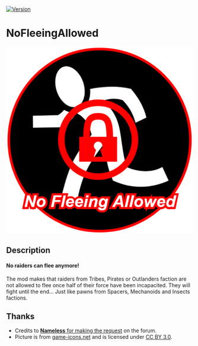 [![Version](https://img.shields.io/badge/Rimworld-A18-blue.svg)](http://rimworldgame.com/)
# NoFleeingAllowed

<p align="center"><img src="https://raw.githubusercontent.com/kaptain-kavern/NoFleeingAllowed/master/About/Preview.png" alt="Preview"/></p>

## Description
#### No raiders can flee anymore!

The mod makes that raiders from Tribes, Pirates or Outlanders faction are not allowed to flee once half of their force have been incapacited. They will fight until the end... Just like pawns from Spacers, Mechanoids and Insects factions.

## Thanks
- Credits to [**Nameless** for making the request](https://ludeon.com/forums/index.php?topic=37473.msg383560#msg383560) on the forum.
- Picture is from [game-icons.net](http://game-icons.net/) and is licensed under [CC BY 3.0](https://creativecommons.org/licenses/by/3.0/).
